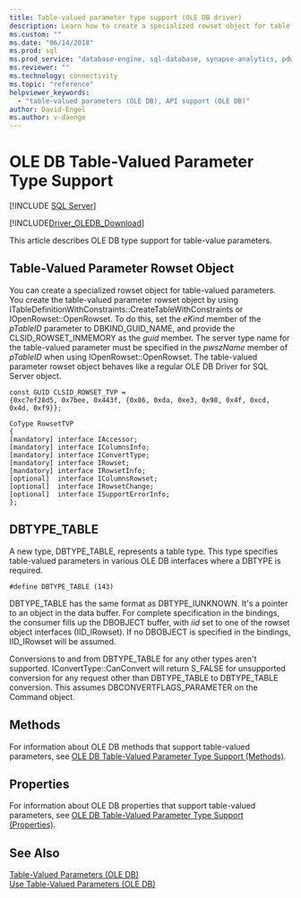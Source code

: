 ```yaml
---
title: Table-valued parameter type support (OLE DB driver)
description: Learn how to create a specialized rowset object for table-valued parameters in OLE DB Driver for SQL Server.
ms.custom: ""
ms.date: "06/14/2018"
ms.prod: sql
ms.prod_service: "database-engine, sql-database, synapse-analytics, pdw"
ms.reviewer: ""
ms.technology: connectivity
ms.topic: "reference"
helpviewer_keywords: 
  - "table-valued parameters (OLE DB), API support (OLE DB)"
author: David-Engel
ms.author: v-daenge
---
```

# OLE DB Table-Valued Parameter Type Support
[!INCLUDE [SQL Server](../../../includes/applies-to-version/sql-asdb-asdbmi-asa-pdw.md)]

[!INCLUDE[Driver_OLEDB_Download](../../../includes/driver_oledb_download.md)]

  This article describes OLE DB type support for table-value parameters.  
  
## Table-Valued Parameter Rowset Object  
 You can create a specialized rowset object for table-valued parameters. You create the table-valued parameter rowset object by using ITableDefinitionWithConstraints::CreateTableWithConstraints or IOpenRowset::OpenRowset. To do this, set the *eKind* member of the *pTableID* parameter to DBKIND_GUID_NAME, and provide the CLSID_ROWSET_INMEMORY as the *guid* member. The server type name for the table-valued parameter must be specified in the *pwszName* member of *pTableID* when using IOpenRowset::OpenRowset. The table-valued parameter rowset object behaves like a regular OLE DB Driver for SQL Server object.  
  
```  
const GUID CLSID_ROWSET_TVP =   
{0xc7ef28d5, 0x7bee, 0x443f, {0x86, 0xda, 0xe3, 0x98, 0x4f, 0xcd, 0x4d, 0xf9}};  
  
CoType RowsetTVP  
{  
[mandatory] interface IAccessor;  
[mandatory] interface IColumnsInfo;  
[mandatory] interface IConvertType;  
[mandatory] interface IRowset;  
[mandatory] interface IRowsetInfo;  
[optional]  interface IColumnsRowset;  
[optional]  interface IRowsetChange;  
[optional]  interface ISupportErrorInfo;  
};  
```  
  
## DBTYPE_TABLE  
 A new type, DBTYPE_TABLE, represents a table type. This type specifies table-valued parameters in various OLE DB interfaces where a DBTYPE is required.  
  
```  
#define DBTYPE_TABLE (143)  
```  
  
 DBTYPE_TABLE has the same format as DBTYPE_IUNKNOWN. It's a pointer to an object in the data buffer. For complete specification in the bindings, the consumer fills up the DBOBJECT buffer, with *iid* set to one of the rowset object interfaces (IID_IRowset). If no DBOBJECT is specified in the bindings, IID_IRowset will be assumed.  
  
 Conversions to and from DBTYPE_TABLE for any other types aren't supported. IConvertType::CanConvert will return S_FALSE for unsupported conversion for any request other than DBTYPE_TABLE to DBTYPE_TABLE conversion. This assumes DBCONVERTFLAGS_PARAMETER on the Command object.  
  
## Methods  
 For information about OLE DB methods that support table-valued parameters, see [OLE DB Table-Valued Parameter Type Support &#40;Methods&#41;](../../oledb/ole-db-table-valued-parameters/ole-db-table-valued-parameter-type-support-methods.md).  
  
## Properties  
 For information about OLE DB properties that support table-valued parameters, see [OLE DB Table-Valued Parameter Type Support &#40;Properties&#41;](../../oledb/ole-db-table-valued-parameters/ole-db-table-valued-parameter-type-support-properties.md).  
  
## See Also  
 [Table-Valued Parameters &#40;OLE DB&#41;](../../oledb/ole-db-table-valued-parameters/table-valued-parameters-ole-db.md)   
 [Use Table-Valued Parameters &#40;OLE DB&#41;](../../oledb/ole-db-how-to/use-table-valued-parameters-ole-db.md)  
  
  
